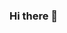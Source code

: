 ### Hi there 👋

<!--
**rajeshsaha782/rajeshsaha782** is a ✨ _special_ ✨ repository because its `README.md` (this file) appears on your GitHub profile.

Here are some ideas to get you started:

- 🔭 I’m currently working on Workspace Infotech Limited
- 🌱 I’m currently learning Django,Angular,ML
- 👯 I’m looking to collaborate on anything Java/python related
- 🤔 I’m looking for help with a better job
- 💬 Ask me about web applications
- 📫 How to reach me: rajeshsaha782@gmail.com
- 😄 Pronouns: 
- ⚡ Fun fact: COvid19 is the modern "Emperor's new clothes"
-->
